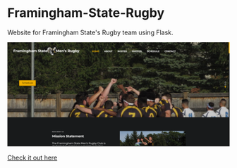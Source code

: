 # Framingham-State-Rugby
Website for Framingham State's Rugby team using Flask.

![Picture](fsurugbypic.png)

[Check it out here](https://fsuramsrugby.pythonanywhere.com)
